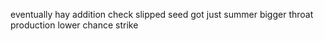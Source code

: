 eventually hay addition check slipped seed got just summer bigger throat production lower chance strike